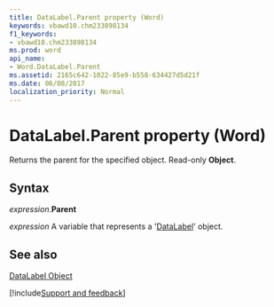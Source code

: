 ```yaml
---
title: DataLabel.Parent property (Word)
keywords: vbawd10.chm233898134
f1_keywords:
- vbawd10.chm233898134
ms.prod: word
api_name:
- Word.DataLabel.Parent
ms.assetid: 2165c642-1022-85e9-b558-634427d5d21f
ms.date: 06/08/2017
localization_priority: Normal
---
```



# DataLabel.Parent property (Word)

Returns the parent for the specified object. Read-only  **Object**.


## Syntax

_expression_.**Parent**

_expression_ A variable that represents a '[DataLabel](Word.DataLabel.md)' object.


## See also


[DataLabel Object](Word.DataLabel.md)

[!include[Support and feedback](~/includes/feedback-boilerplate.md)]